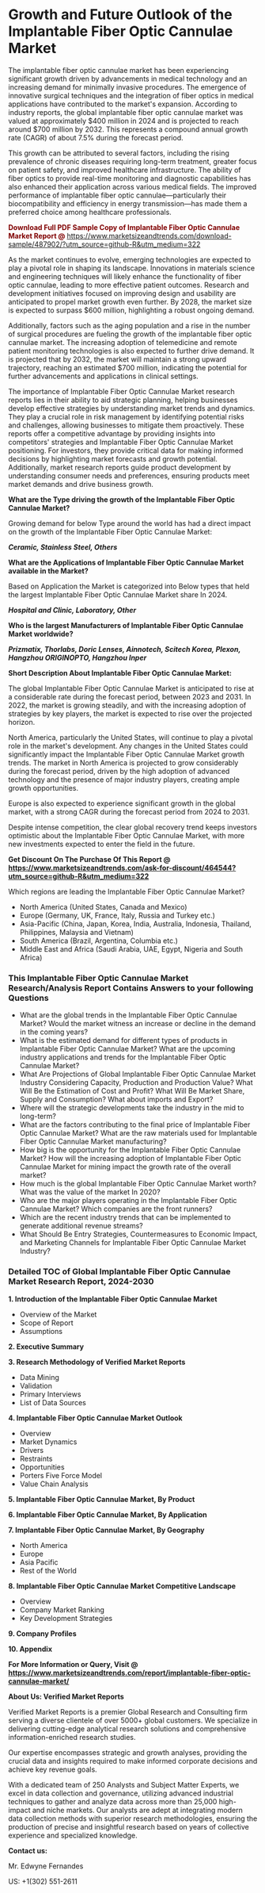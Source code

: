 <h1>Growth and Future Outlook of the Implantable Fiber Optic Cannulae Market</h1>    <p>The implantable fiber optic cannulae market has been experiencing significant growth driven by advancements in medical technology and an increasing demand for minimally invasive procedures. The emergence of innovative surgical techniques and the integration of fiber optics in medical applications have contributed to the market's expansion. According to industry reports, the global implantable fiber optic cannulae market was valued at approximately $400 million in 2024 and is projected to reach around $700 million by 2032. This represents a compound annual growth rate (CAGR) of about 7.5% during the forecast period.</p>    <p>This growth can be attributed to several factors, including the rising prevalence of chronic diseases requiring long-term treatment, greater focus on patient safety, and improved healthcare infrastructure. The ability of fiber optics to provide real-time monitoring and diagnostic capabilities has also enhanced their application across various medical fields. The improved performance of implantable fiber optic cannulae—particularly their biocompatibility and efficiency in energy transmission—has made them a preferred choice among healthcare professionals.</p>    <p><strong><span style="color: #800000;">Download Full PDF Sample Copy of Implantable Fiber Optic Cannulae Market Report @</span>&nbsp;</strong><a href="https://www.marketsizeandtrends.com/download-sample/487902/?utm_source=github-R&amp;utm_medium=322">https://www.marketsizeandtrends.com/download-sample/487902/?utm_source=github-R&amp;utm_medium=322</a></p>    <p>As the market continues to evolve, emerging technologies are expected to play a pivotal role in shaping its landscape. Innovations in materials science and engineering techniques will likely enhance the functionality of fiber optic cannulae, leading to more effective patient outcomes. Research and development initiatives focused on improving design and usability are anticipated to propel market growth even further. By 2028, the market size is expected to surpass $600 million, highlighting a robust ongoing demand.</p>    <p>Additionally, factors such as the aging population and a rise in the number of surgical procedures are fueling the growth of the implantable fiber optic cannulae market. The increasing adoption of telemedicine and remote patient monitoring technologies is also expected to further drive demand. It is projected that by 2032, the market will maintain a strong upward trajectory, reaching an estimated $700 million, indicating the potential for further advancements and applications in clinical settings.</p></p><p>The importance of&nbsp;Implantable Fiber Optic Cannulae Market research reports lies in their ability to aid strategic planning, helping businesses develop effective strategies by understanding market trends and dynamics. They play a crucial role in risk management by identifying potential risks and challenges, allowing businesses to mitigate them proactively. These reports offer a competitive advantage by providing insights into competitors' strategies and Implantable Fiber Optic Cannulae Market positioning. For investors, they provide critical data for making informed decisions by highlighting market forecasts and growth potential. Additionally, market research reports guide product development by understanding consumer needs and preferences, ensuring products meet market demands and drive business growth.</p><p><strong>What are the&nbsp;Type driving the growth of the Implantable Fiber Optic Cannulae Market?</strong></p><p id="" class="">Growing demand for below Type around the world has had a direct impact on the growth of the Implantable Fiber Optic Cannulae Market:</p><em><strong>Ceramic, Stainless Steel, Others</strong></em></p><strong>What are the&nbsp;Applications&nbsp;of Implantable Fiber Optic Cannulae Market available in the Market?</strong></p><p id="" class="">Based on Application the Market is categorized into Below types that held the largest Implantable Fiber Optic Cannulae Market share In 2024.</p><em><strong>Hospital and Clinic, Laboratory, Other</strong></em></p><strong>Who is the largest Manufacturers of Implantable Fiber Optic Cannulae Market worldwide?</strong></p><p><em><strong>Prizmatix, Thorlabs, Doric Lenses, Ainnotech, Scitech Korea, Plexon, Hangzhou ORIGINOPTO, Hangzhou Inper</strong></em></p><p id="" class=""><strong>Short Description About Implantable Fiber Optic Cannulae Market:</strong></p><p>The global Implantable Fiber Optic Cannulae Market is anticipated to rise at a considerable rate during the forecast period, between 2023 and 2031. In 2022, the market is growing steadily, and with the increasing adoption of strategies by key players, the market is expected to rise over the projected horizon.</p><p>North America, particularly the United States, will continue to play a pivotal role in the market's development. Any changes in the United States could significantly impact the Implantable Fiber Optic Cannulae Market growth trends. The market in North America is projected to grow considerably during the forecast period, driven by the high adoption of advanced technology and the presence of major industry players, creating ample growth opportunities.</p><p>Europe is also expected to experience significant growth in the global market, with a strong CAGR during the forecast period from 2024 to 2031.</p><p>Despite intense competition, the clear global recovery trend keeps investors optimistic about the Implantable Fiber Optic Cannulae Market, with more new investments expected to enter the field in the future.</p><p id="" class=""><strong>Get Discount On The Purchase Of This Report @ <a href="https://www.marketsizeandtrends.com/ask-for-discount/464544?utm_source=github-R&utm_medium=322" target="_blank">https://www.marketsizeandtrends.com/ask-for-discount/464544?utm_source=github-R&utm_medium=322</a></strong></p>Which regions are leading the Implantable Fiber Optic Cannulae Market?</p><ul><li>North America (United States, Canada and Mexico)</li><li>Europe (Germany, UK, France, Italy, Russia and Turkey etc.)</li><li>Asia-Pacific (China, Japan, Korea, India, Australia, Indonesia, Thailand, Philippines, Malaysia and Vietnam)</li><li>South America (Brazil, Argentina, Columbia etc.)</li><li>Middle East and Africa (Saudi Arabia, UAE, Egypt, Nigeria and South Africa)</li></ul><h3 id="" class="">This Implantable Fiber Optic Cannulae Market Research/Analysis Report Contains Answers to your following Questions</h3><ul><li>What are the global trends in the Implantable Fiber Optic Cannulae Market? Would the market witness an increase or decline in the demand in the coming years?</li><li>What is the estimated demand for different types of products in Implantable Fiber Optic Cannulae Market? What are the upcoming industry applications and trends for the Implantable Fiber Optic Cannulae Market?</li><li>What Are Projections of Global Implantable Fiber Optic Cannulae Market Industry Considering Capacity, Production and Production Value? What Will Be the Estimation of Cost and Profit? What Will Be Market Share, Supply and Consumption? What about imports and Export?</li><li>Where will the strategic developments take the industry in the mid to long-term?</li><li>What are the factors contributing to the final price of Implantable Fiber Optic Cannulae Market? What are the raw materials used for Implantable Fiber Optic Cannulae Market manufacturing?</li><li>How big is the opportunity for the Implantable Fiber Optic Cannulae Market? How will the increasing adoption of Implantable Fiber Optic Cannulae Market for mining impact the growth rate of the overall market?</li><li>How much is the global Implantable Fiber Optic Cannulae Market worth? What was the value of the market In 2020?</li><li>Who are the major players operating in the Implantable Fiber Optic Cannulae Market? Which companies are the front runners?</li><li>Which are the recent industry trends that can be implemented to generate additional revenue streams?</li><li>What Should Be Entry Strategies, Countermeasures to Economic Impact, and Marketing Channels for Implantable Fiber Optic Cannulae Market Industry?</li></ul><h3 id="" class="">Detailed TOC of Global Implantable Fiber Optic Cannulae Market Research Report, 2024-2030</h3><p id="" class=""><strong>1. Introduction of the Implantable Fiber Optic Cannulae Market</strong></p><ul><li>Overview of the Market</li><li>Scope of Report</li><li>Assumptions</li></ul><p id="" class=""><strong>2. Executive Summary</strong></p><p id="" class=""><strong>3. Research Methodology of Verified Market Reports</strong></p><ul><li>Data Mining</li><li>Validation</li><li>Primary Interviews</li><li>List of Data Sources</li></ul><p id="" class=""><strong>4. Implantable Fiber Optic Cannulae Market Outlook</strong></p><ul><li>Overview</li><li>Market Dynamics</li><li>Drivers</li><li>Restraints</li><li>Opportunities</li><li>Porters Five Force Model</li><li>Value Chain Analysis</li></ul><p id="" class=""><strong>5. Implantable Fiber Optic Cannulae Market, By Product</strong></p><p id="" class=""><strong>6. Implantable Fiber Optic Cannulae Market, By Application</strong></p><p id="" class=""><strong>7. Implantable Fiber Optic Cannulae Market, By Geography</strong></p><ul><li>North America</li><li>Europe</li><li>Asia Pacific</li><li>Rest of the World</li></ul><p id="" class=""><strong>8. Implantable Fiber Optic Cannulae Market Competitive Landscape</strong></p><ul><li>Overview</li><li>Company Market Ranking</li><li>Key Development Strategies</li></ul><p id="" class=""><strong>9. Company Profiles</strong></p><p id="" class=""><strong>10. Appendix</strong></p><p id="" class=""><strong>For More Information or Query, Visit @ <a href="https://www.marketsizeandtrends.com/report/implantable-fiber-optic-cannulae-market/" target="_blank">https://www.marketsizeandtrends.com/report/implantable-fiber-optic-cannulae-market/</a></strong></p><p id="" class=""><strong>About Us: Verified Market Reports</strong></p><p id="" class="">Verified Market Reports is a premier Global Research and Consulting firm serving a diverse clientele of over 5000+ global customers. We specialize in delivering cutting-edge analytical research solutions and comprehensive information-enriched research studies.</p><p id="" class="">Our expertise encompasses strategic and growth analyses, providing the crucial data and insights required to make informed corporate decisions and achieve key revenue goals.</p><p id="" class="">With a dedicated team of 250 Analysts and Subject Matter Experts, we excel in data collection and governance, utilizing advanced industrial techniques to gather and analyze data across more than 25,000 high-impact and niche markets. Our analysts are adept at integrating modern data collection methods with superior research methodologies, ensuring the production of precise and insightful research based on years of collective experience and specialized knowledge.</p><p id="" class=""><strong>Contact us:</strong></p><p id="" class="">Mr. Edwyne Fernandes</p><p id="" class="">US: +1(302) 551-2611</p>
